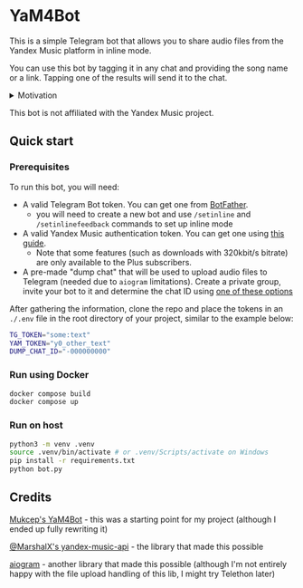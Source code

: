 # YaM4Bot

This is a simple Telegram bot that allows you to share audio files from the Yandex Music platform in inline mode.

You can use this bot by tagging it in any chat and providing the song name or a link. Tapping one of the results will send it to the chat.

<details>
<summary>Motivation</summary>

The bot was made out of frustration: it was hard for me to share music with my friends since most of them use other streaming platforms (hence [song.link](https://song.link) is in the caption of every message - whoever you sent the track to will be able not only to listen to it in Telegram but also add it to their playlist on some other platform). 

There were other problems as well: hosted bots that solve similar problems exist, but I found them unstable - it is easier to host the bot myself since I also author a Telegram channel and post music very often.

</details>

This bot is not affiliated with the Yandex Music project.

## Quick start

### Prerequisites

To run this bot, you will need:

- A valid Telegram Bot token. You can get one from [BotFather](https://t.me/BotFather).
  - you will need to create a new bot and use `/setinline` and `/setinlinefeedback` commands to set up inline mode
- A valid Yandex Music authentication token. You can get one using [this guide](https://yandex-music.readthedocs.io/en/main/token.html).
  - Note that some features (such as downloads with 320kbit/s bitrate) are only available to the Plus subscribers.
- A pre-made "dump chat" that will be used to upload audio files to Telegram (needed due to `aiogram` limitations). Create a private group, invite your bot to it and determine the chat ID using [one of these options](https://gist.github.com/mraaroncruz/e76d19f7d61d59419002db54030ebe35)

After gathering the information, clone the repo and place the tokens in an `./.env` file in the root directory of your project, similar to the example below:

```bash
TG_TOKEN="some:text"
YAM_TOKEN="y0_other_text"
DUMP_CHAT_ID="-000000000"
```

### Run using Docker

```bash
docker compose build
docker compose up
```

### Run on host

```bash
python3 -m venv .venv
source .venv/bin/activate # or .venv/Scripts/activate on Windows
pip install -r requirements.txt
python bot.py
```

## Credits
[Mukcep's YaM4Bot](https://github.com/Mukcep/yam4bot) - this was a starting point for my project (although I ended up fully rewriting it)

[@MarshalX's yandex-music-api](https://github.com/MarshalX/YandexMusic) - the library that made this possible

[aiogram](https://github.com/aiogram/aiogram) - another library that made this possible (although I'm not entirely happy with the file upload handling of this lib, I might try Telethon later)

